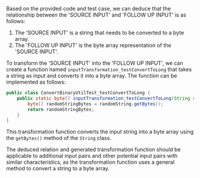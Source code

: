 Based on the provided code and test case, we can deduce that the relationship between the 'SOURCE INPUT' and 'FOLLOW UP INPUT' is as follows:

1. The 'SOURCE INPUT' is a string that needs to be converted to a byte array.
2. The 'FOLLOW UP INPUT' is the byte array representation of the 'SOURCE INPUT'.

To transform the 'SOURCE INPUT' into the 'FOLLOW UP INPUT', we can create a function named `inputTransformation_testConvertToLong` that takes a string as input and converts it into a byte array. The function can be implemented as follows:

```java
public class ConvertBinaryUtilTest_testConvertToLong {
    public static byte[] inputTransformation_testConvertToLong(String randomString)  {
        byte[] randomStringBytes = randomString.getBytes();
        return randomStringBytes;
    }
}
```

This transformation function converts the input string into a byte array using the `getBytes()` method of the `String` class.

The deduced relation and generated transformation function should be applicable to additional input pairs and other potential input pairs with similar characteristics, as the transformation function uses a general method to convert a string to a byte array.